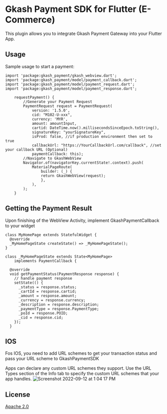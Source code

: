# Gkash Payment SDK for Flutter (E-Commerce)

This plugin allows you to integrate Gkash Payment Gateway into your Flutter App.

## Usage

Sample usage to start a payment:

```
import 'package:gkash_payment/gkash_webview.dart';
import 'package:gkash_payment/model/payment_callback.dart';
import 'package:gkash_payment/model/payment_request.dart';
import 'package:gkash_payment/model/payment_response.dart';

    requestPayment() {
        //Generate your Payment Request
        PaymentRequest request = PaymentRequest(
            version: '1.5.0',
            cid: "M102-U-xxx",
            currency: 'MYR',
            amount: amountInput,
            cartid: DateTime.now().millisecondsSinceEpoch.toString(),
            signatureKey: "yourSignatureKey",
            isProd: false, //if production environment then set to true
            callbackUrl: "https://YourCallbackUrl.com/callback", //set your callback URL (Optional)
            paymentCallback: this);
        //Navigate to GkashWebView
        Navigator.of(navigatorKey.currentState!.context).push(
            MaterialPageRoute(
                builder: (_) {
                return GkashWebView(request);
                },
            ),
        );
    }
```

## Getting the Payment Result

Upon finishing of the WebView Activity, implement GkashPaymentCallback to your widget

```
class MyHomePage extends StatefulWidget {
  @override
  _MyHomePageState createState() => _MyHomePageState();
}

class _MyHomePageState extends State<MyHomePage>
    implements PaymentCallback {

  @override
  void getPaymentStatus(PaymentResponse response) {
    // handle payment response
    setState(() {
      _status = response.status;
      _cartId = response.cartid;
      _amount = response.amount;
      _currency = response.currency;
      _description = response.description;
      _paymentType = response.PaymentType;
      _poId = response.POID;
      _cid = response.cid;
    });
  }
```
## IOS 
Fos IOS, you need to add URL schemes to get your transaction status and pass your URL scheme to GkashPaymentSDK

Apps can declare any custom URL schemes they support. Use the URL Types section of the Info tab to specify the custom URL schemes that your app handles.
![Screenshot 2022-09-12 at 1 04 17 PM](https://user-images.githubusercontent.com/72077476/189577588-53a41833-3c4d-47b5-ab5a-6e755787fc8d.png)


## License
[Apache 2.0](https://choosealicense.com/licenses/apache-2.0/)
